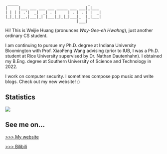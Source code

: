 ```
                                           
 _____                               _     
|     |___ ___ ___ ___ _____ ___ ___|_|___ 
| | | | .'|  _|  _| . |     | . | . | |  _|
|_|_|_|__,|___|_| |___|_|_|_|___|_  |_|___|
                                |___|      
```

Hi! This is Weijie Huang (pronunces _Way-Gee-eh Hwahng_), just another ordinary CS student.

I am continuing to pursue my Ph.D. degree at Indiana University Bloomington with Prof. XiaoFeng Wang advising (prior to IUB, I was a Ph.D. student at Rice University supervised by Dr. Nathan Dautenhahn). I obtained my B.Eng. degree at Southern University of Science and Technology in 2022.

I work on computer security. I sometimes compose pop music and write blogs. Check out my new website! :)

## Statistics

![](https://github-readme-stats.vercel.app/api?username=macromogic)

## See me on...

[>>> My website](https://macromogic.xyz)

[>>> Bilibili](https://space.bilibili.com/51291249)

